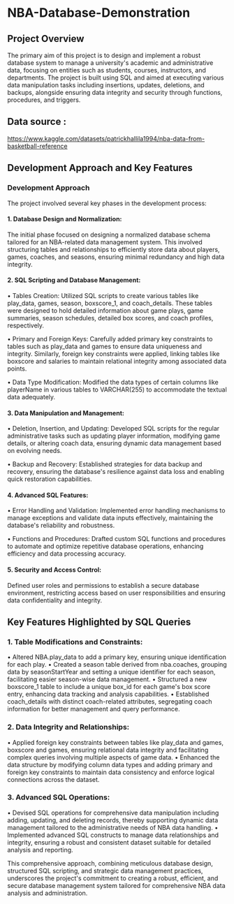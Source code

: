 # NBA-Database-Demonstration

## Project Overview
The primary aim of this project is to design and implement a robust database system to manage a university's academic and administrative data, focusing on entities such as students, courses, instructors, and departments.
The project is built using SQL and aimed at executing various data manipulation tasks including insertions, updates, deletions, and backups, alongside ensuring data integrity and security through functions, procedures, and triggers.

## Data source : 
https://www.kaggle.com/datasets/patrickhallila1994/nba-data-from-basketball-reference

## Development Approach and Key Features
### Development Approach
The project involved several key phases in the development process:
#### 1.	Database Design and Normalization: 
The initial phase focused on designing a normalized database schema tailored for an NBA-related data management system. This involved structuring tables and relationships to efficiently store data about players, games, coaches, and seasons, ensuring minimal redundancy and high data integrity.

#### 2.	SQL Scripting and Database Management:
•	Tables Creation: Utilized SQL scripts to create various tables like play_data, games, season, boxscore_1, and coach_details. These tables were designed to hold detailed information about game plays, game summaries, season schedules, detailed box scores, and coach profiles, respectively.

•	Primary and Foreign Keys: Carefully added primary key constraints to tables such as play_data and games to ensure data uniqueness and integrity. Similarly, foreign key constraints were applied, linking tables like boxscore and salaries to maintain relational integrity among associated data points.

•	Data Type Modification: Modified the data types of certain columns like playerName in various tables to VARCHAR(255) to accommodate the textual data adequately.

#### 3.	Data Manipulation and Management:
•	Deletion, Insertion, and Updating: Developed SQL scripts for the regular administrative tasks such as updating player information, modifying game details, or altering coach data, ensuring dynamic data management based on evolving needs.

•	Backup and Recovery: Established strategies for data backup and recovery, ensuring the database's resilience against data loss and enabling quick restoration capabilities.

#### 4.	Advanced SQL Features:
•	Error Handling and Validation: Implemented error handling mechanisms to manage exceptions and validate data inputs effectively, maintaining the database's reliability and robustness.

•	Functions and Procedures: Drafted custom SQL functions and procedures to automate and optimize repetitive database operations, enhancing efficiency and data processing accuracy.

#### 5.	Security and Access Control: 
Defined user roles and permissions to establish a secure database environment, restricting access based on user responsibilities and ensuring data confidentiality and integrity.

## Key Features Highlighted by SQL Queries
### 1.	Table Modifications and Constraints:
•	Altered NBA.play_data to add a primary key, ensuring unique identification for each play.
•	Created a season table derived from nba.coaches, grouping data by seasonStartYear and setting a unique identifier for each season, facilitating easier season-wise data management.
•	Structured a new boxscore_1 table to include a unique box_id for each game's box score entry, enhancing data tracking and analysis capabilities.
•	Established coach_details with distinct coach-related attributes, segregating coach information for better management and query performance.

### 2.	Data Integrity and Relationships:
•	Applied foreign key constraints between tables like play_data and games, boxscore and games, ensuring relational data integrity and facilitating complex queries involving multiple aspects of game data.
•	Enhanced the data structure by modifying column data types and adding primary and foreign key constraints to maintain data consistency and enforce logical connections across the dataset.

### 3.	Advanced SQL Operations:
•	Devised SQL operations for comprehensive data manipulation including adding, updating, and deleting records, thereby supporting dynamic data management tailored to the administrative needs of NBA data handling.
•	Implemented advanced SQL constructs to manage data relationships and integrity, ensuring a robust and consistent dataset suitable for detailed analysis and reporting.

This comprehensive approach, combining meticulous database design, structured SQL scripting, and strategic data management practices, underscores the project's commitment to creating a robust, efficient, and secure database management system tailored for comprehensive NBA data analysis and administration.
